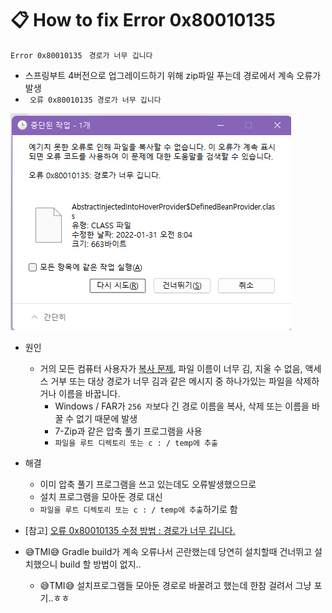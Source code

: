 # 📋 How to fix Error 0x80010135

`Error 0x80010135 ` `경로가 너무 깁니다`

- 스프링부트 4버전으로 업그레이드하기 위해 zip파일 푸는데 경로에서 계속 오류가 발생
- ` 오류 0x80010135 경로가 너무 깁니다`

![springbootdownloaderror](How-to-fix-Error-0x80010135.assets/springbootdownloaderror.png)

- 원인

  - 거의 모든 컴퓨터 사용자가 [복사 문제](http://windowsbulletin.com/ko/복사-방지-오류-0x80030309-해결-된-Windows-해결/), 파일 이름이 너무 김, 지울 수 없음, 액세스 거부 또는 대상 경로가 너무 김과 같은 메시지 중 하나가있는 파일을 삭제하거나 이름을 바꿉니다.
    - Windows / FAR가 `256 자`보다 긴 경로 이름을 복사, 삭제 또는 이름을 바꿀 수 없기 때문에 발생
    - 7-Zip과 같은 압축 풀기 프로그램을 사용
    - `파일을 루트 디렉토리 또는 c : / temp에 추출`

- 해결

  - 이미 압축 풀기 프로그램을 쓰고 있는데도 오류발생했으므로
  - 설치 프로그램을 모아둔 경로 대신
  - `파일을 루트 디렉토리 또는 c : / temp에 추출`하기로 함

- [참고] [오류 0x80010135 수정 방법 : 경로가 너무 깁니다.](http://windowsbulletin.com/ko/how-to-fix-error-0x80010135-path-too-long/)

- 😅TMI😅 Gradle build가 계속 오류나서 곤란했는데 당연히 설치할때 건너뛰고 설치했으니 build 할 방법이 없지..
  - 😅TMI😅 설치프로그램들 모아둔 경로로 바꿀려고 했는데 한참 걸려서 그냥 포기..ㅎㅎ
